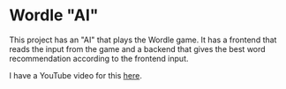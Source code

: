 # Wordle "AI"

This project has an "AI" that plays the Wordle game. It has a frontend that reads the input from the game and a backend that gives the best word recommendation according to the frontend input.

I have a YouTube video for this [here](https://www.youtube.com/watch?v=CNjyqR75WN0).
